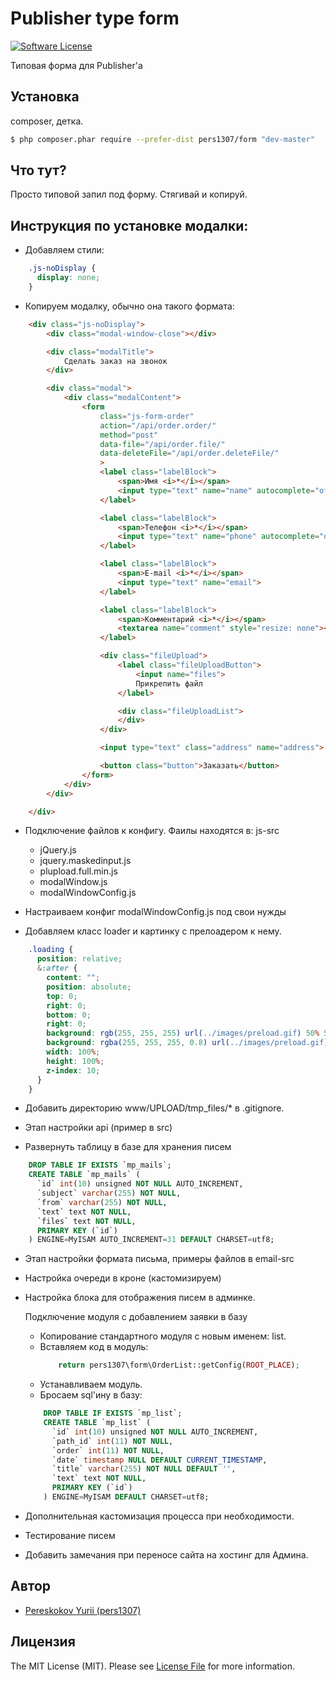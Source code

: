 # Publisher type form

[![Software License](https://img.shields.io/badge/license-MIT-brightgreen.svg?style=flat-square)](LICENSE.md)

Типовая форма для Publisher'а

## Установка

composer, детка.

``` bash
$ php composer.phar require --prefer-dist pers1307/form "dev-master"
```

## Что тут?

Просто типовой запил под форму.
Стягивай и копируй.

## Инструкция по установке модалки:

* Добавляем стили:
``` css
    .js-noDisplay {
      display: none;
    }
```

* Копируем модалку, обычно она такого формата:

``` html
    <div class="js-noDisplay">
        <div class="modal-window-close"></div>

        <div class="modalTitle">
            Сделать заказ на звонок
        </div>

        <div class="modal">
            <div class="modalContent">
                <form
                    class="js-form-order"
                    action="/api/order.order/"
                    method="post"
                    data-file="/api/order.file/"
                    data-deleteFile="/api/order.deleteFile/"
                    >
                    <label class="labelBlock">
                        <span>Имя <i>*</i></span>
                        <input type="text" name="name" autocomplete="off">
                    </label>

                    <label class="labelBlock">
                        <span>Телефон <i>*</i></span>
                        <input type="text" name="phone" autocomplete="off">
                    </label>

                    <label class="labelBlock">
                        <span>E-mail <i>*</i></span>
                        <input type="text" name="email">
                    </label>

                    <label class="labelBlock">
                        <span>Комментарий <i>*</i></span>
                        <textarea name="comment" style="resize: none"></textarea>
                    </label>

                    <div class="fileUpload">
                        <label class="fileUploadButton">
                            <input name="files">
                            Прикрепить файл
                        </label>

                        <div class="fileUploadList">
                        </div>
                    </div>

                    <input type="text" class="address" name="address">

                    <button class="button">Заказать</button>
                </form>
            </div>
        </div>

    </div>
```

* Подключение файлов к конфигу. Фаилы находятся в: js-src
     * jQuery.js
     * jquery.maskedinput.js
     * plupload.full.min.js
     * modalWindow.js
     * modalWindowConfig.js

* Настраиваем конфиг modalWindowConfig.js под свои нужды

* Добавляем класс loader и картинку с прелоадером к нему.
``` css
    .loading {
      position: relative;
      &:after {
        content: "";
        position: absolute;
        top: 0;
        right: 0;
        bottom: 0;
        right: 0;
        background: rgb(255, 255, 255) url(../images/preload.gif) 50% 50% no-repeat;
        background: rgba(255, 255, 255, 0.8) url(../images/preload.gif) 50% 50% no-repeat;
        width: 100%;
        height: 100%;
        z-index: 10;
      }
    }
```
* Добавить директорию www/UPLOAD/tmp_files/* в .gitignore.

* Этап настройки api (пример в src)

* Развернуть таблицу в базе для хранения писем

``` sql
    DROP TABLE IF EXISTS `mp_mails`;
    CREATE TABLE `mp_mails` (
      `id` int(10) unsigned NOT NULL AUTO_INCREMENT,
      `subject` varchar(255) NOT NULL,
      `from` varchar(255) NOT NULL,
      `text` text NOT NULL,
      `files` text NOT NULL,
      PRIMARY KEY (`id`)
    ) ENGINE=MyISAM AUTO_INCREMENT=31 DEFAULT CHARSET=utf8;
```

* Этап настройки формата письма, примеры файлов в email-src

* Настройка очереди в кроне (кастомизируем)

* Настройка блока для отображения писем в админке.

    Подключение модуля с добавлением заявки в базу
     * Копирование стандартного модуля с новым именем: list.
     * Вставляем код в модуль:
        ``` php
            return pers1307\form\OrderList::getConfig(ROOT_PLACE);
        ```
     * Устанавливаем модуль.
     * Бросаем sql'ину в базу:

     ``` sql
         DROP TABLE IF EXISTS `mp_list`;
         CREATE TABLE `mp_list` (
           `id` int(10) unsigned NOT NULL AUTO_INCREMENT,
           `path_id` int(11) NOT NULL,
           `order` int(11) NOT NULL,
           `date` timestamp NULL DEFAULT CURRENT_TIMESTAMP,
           `title` varchar(255) NOT NULL DEFAULT '',
           `text` text NOT NULL,
           PRIMARY KEY (`id`)
         ) ENGINE=MyISAM DEFAULT CHARSET=utf8;
     ```

* Дополнительная кастомизация процесса при необходимости.

* Тестирование писем

* Добавить замечания при переносе сайта на хостинг для Админа.

## Автор

- [Pereskokov Yurii (pers1307)](https://github.com/pers1307)

## Лицензия

The MIT License (MIT). Please see [License File](LICENSE.md) for more information.